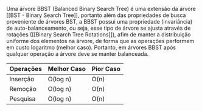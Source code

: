 Uma árvore BBST (Balanced Binary Search Tree) é uma extensão da árvore [[BST - Binary Search Tree]], portanto além das propriedades de busca proveniente de árvores BST, a BBST possui uma propriedade (invariância) de auto-balanceamento, ou seja, esse tipo de árvore se ajusta através de rotações ([[Binary Search Tree Rotations]]), afim de manter a distribuição uniforme dos elementos na árvore, de forma que as operações performem em custo logaritmo (melhor caso). Portanto, em árvores BBST após qualquer operação a árvore deve se manter balanceada.

| Operações | Melhor Caso | Pior Caso |
| --------- | ----------- | --------- |
| Inserção  | O(log n)    | O(n)      |
| Remoção   | O(log n)    | O(n)      |
| Pesquisa  | O(log n)    | O(n)      |

